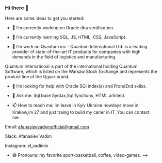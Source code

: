 ### Hi there 👋
Here are some ideas to get you started:

- 🔭 I’m currently working on Oracle dba sertification.

- 🌱 I’m currently learning SQL, JS, HTML, CSS, JavaScript. 

- 👯 I’m work on Qvantum inc - 
Quantum International Ltd. is a leading provider of state-of-the-art IT products for companies with high demands in the field of logistics and manufacturing.

Quantum International is part of the international holding Quantum Software, which is listed on the Warsaw Stock Exchange and represents the product line of the Qguar brand.

- 🤔 I’m looking for help with Oracle SQl index(s) and FrondEnd skilss.

- 💬 Ask me: Sql base Syntax,Sql fynctions, HTML arhitect. 

- 📫 How to reach me: 
Im leave in Kyiv Ukraine nowdays move in Krakow,im 27 and just traing to build my carier in IT.
You can contact me:

Email: afanasievvadymofficial@gmail.com

Slack: Afanasiev Vadim

Instagram: el_vadimio

- 😄 Pronouns: my favorite sport-basketball, coffee, video-games.
-->

